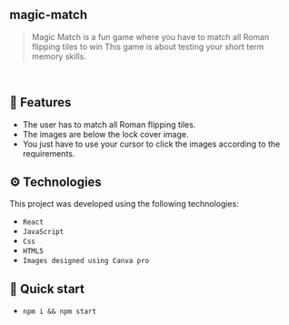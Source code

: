 ## magic-match

> Magic Match is a fun game where you have to match all Roman flipping tiles to win
> This game is about testing your short term memory skills.
 
<br>

## 📜 Features

- The user has to match all Roman flipping tiles.
- The images are below the lock cover image.
- You just have to use your cursor to click the images according to the requirements.

## ⚙ Technologies

This project was developed using the following technologies:

 - `React`
 - `JavaScript`
 - `Css`
 - `HTML5`
 - `Images designed using Canva pro`

## 🚀 Quick start

- ``npm i && npm start``
